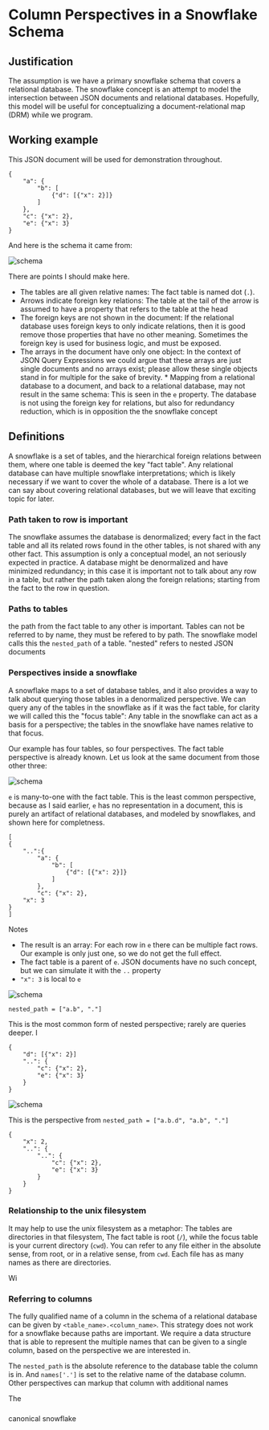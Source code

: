 

# Column Perspectives in a Snowflake Schema

## Justification

The assumption is we have a primary snowflake schema that covers a relational database. The snowflake concept is an attempt to model the intersection between JSON documents and relational databases. Hopefully, this model will be useful for conceptualizing a document-relational map (DRM) while we program.

## Working example

This JSON document will be used for demonstration throughout.

    {
        "a": {
            "b": [
				{"d": [{"x": 2}]}
			]
        }, 
        "c": {"x": 2},	
        "e": {"x": 3}
    }

And here is the schema it came from:

![schema](schema1.png)

There are points I should make here.

* The tables are all given relative names: The fact table is named dot (`.`).
* Arrows indicate foreign key relations: The table at the tail of the arrow is assumed to have a property that refers to the table at the head
* The foreign keys are not shown in the document: If the relational database uses foreign keys to only indicate relations, then it is good remove those properties that have no other meaning. Sometimes the foreign key is used for business logic, and must be exposed.
* The arrays in the document have only one object: In the context of JSON Query Expressions we could argue that these arrays are just single documents and no arrays exist; please allow these single objects stand in for multiple for the sake of brevity. * Mapping from a relational database to a document, and back to a relational database, may not result in the same schema: This is seen in the `e` property. The database is not using the foreign key for relations, but also for redundancy reduction, which is in opposition the the snowflake concept


## Definitions

A snowflake is a set of tables, and the hierarchical foreign relations between them, where one table is deemed the key "fact table". Any relational database can have multiple snowflake interpretations; which is likely necessary if we want to cover the whole of a database. There is a lot we can say about covering relational databases, but we will leave that exciting topic for later.  

### Path taken to row is important

The snowflake assumes the database is denormalized; every fact in the fact table and all its related rows found in the other tables, is not shared with any other fact. This assumption is only a conceptual model, an not seriously expected in practice. A database might be denormalized and have minimized redundancy; in this case it is important not to talk about any row in a table, but rather the path taken along the foreign relations; starting from the fact to the row in question. 

### Paths to tables

the path from the fact table to any other is important. Tables can not be referred to by name, they must be refered to by path.   The snowflake model calls this the `nested_path` of a table.  "nested" refers to nested JSON documents

### Perspectives inside a snowflake

A snowflake maps to a set of database tables, and it also provides a way to talk about querying those tables in a denormalized perspective. We can query any of the tables in the snowflake as if it was the fact table, for clarity we will called this the "focus table": Any table in the snowflake can act as a basis for a perspective; the tables in the snowflake have names relative to that focus.

Our example has four tables, so four perspectives. The fact table perspective is already known. Let us look at the same document from those other three:

![schema](schema2.png) 

`e` is many-to-one with the fact table. This is the least common perspective, because as I said earlier, `e` has no representation in a document, this is purely an artifact of relational databases, and modeled by snowflakes, and shown here for completness.

    [
    {
        "..":{
			"a": {
	            "b": [
					{"d": [{"x": 2}]}
				]
	        }, 
	        "c": {"x": 2},	
        "x": 3
    }
    ]

Notes

* The result is an array: For each row in `e` there can be multiple fact rows. Our example is only just one, so we do not get the full effect.
* The fact table is a parent of `e`.  JSON documents have no such concept, but we can simulate it with the `..` property
* `"x": 3` is local to `e`


![schema](schema3.png)
 
`nested_path = ["a.b", "."]`

This is the most common form of nested perspective; rarely are queries deeper. I

    {
		"d": [{"x": 2}]
        "..": {
            "c": {"x": 2},	
            "e": {"x": 3}
        }
    }

![schema](schema4.png)
 
This is the perspective from `nested_path = ["a.b.d", "a.b", "."]`

    {
		"x": 2,
        "..": {
	        "..": {
	            "c": {"x": 2},	
	            "e": {"x": 3}
	        }
		}
    }




### Relationship to the unix filesystem

It may help to use the unix filesystem as a metaphor: The tables are directories in that filesystem, The fact table is root (`/`), while the focus table is your current directory (`cwd`). You can refer to any file either in the absolute sense, from root, or in a relative sense, from `cwd`.  Each file has as many names as there are directories.

Wi

### Referring to columns

The fully qualified name of a column in the schema of a relational database can be given by `<table_name>.<column_name>`. This strategy does not work for a snowflake because paths are important.  We require a data structure that is able to represent the multiple names that can be given to a single column, based on the perspective we are interested in.  

The `nested_path` is the absolute reference to the database table the column is in.  And `names['.']` is set to the relative name of the database column. Other perspectives can markup that column with additional names    


The 
### 


canonical snowflake
    
